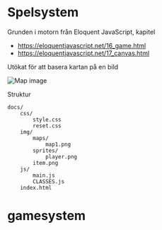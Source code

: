 # Spelsystem

Grunden i motorn från Eloquent JavaScript, kapitel

* https://eloquentjavascript.net/16_game.html
* https://eloquentjavascript.net/17_canvas.html

Utökat för att basera kartan på en bild

![Map image](https://raw.githubusercontent.com/jensnti/gamesystem/master/docs/img/maps/map1.png)

Struktur

    docs/
        css/
            style.css
            reset.css
        img/
            maps/
                map1.png
            sprites/
                player.png
            item.png
        js/
            main.js
            CLASSES.js
        index.html
# gamesystem
